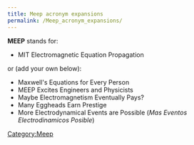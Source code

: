 ```yaml
---
title: Meep acronym expansions
permalink: /Meep_acronym_expansions/
---
```


**MEEP** stands for:

-   MIT Electromagnetic Equation Propagation

or (add your own below):

-   Maxwell's Equations for Every Person
-   MEEP Excites Engineers and Physicists
-   Maybe Electromagnetism Eventually Pays?
-   Many Eggheads Earn Prestige
-   More Electrodynamical Events are Possible (*Mas Eventos Electrodinamicos Posible*)

[Category:Meep](Meep.md)
